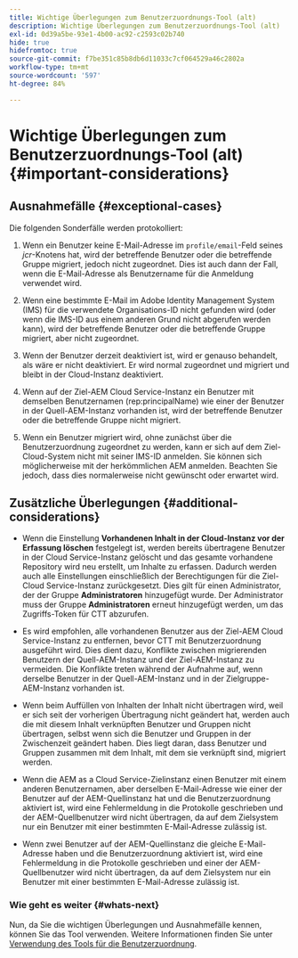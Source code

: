 ```yaml
---
title: Wichtige Überlegungen zum Benutzerzuordnungs-Tool (alt)
description: Wichtige Überlegungen zum Benutzerzuordnungs-Tool (alt)
exl-id: 0d39a5be-93e1-4b00-ac92-c2593c02b740
hide: true
hidefromtoc: true
source-git-commit: f7be351c85b8db6d11033c7cf064529a46c2802a
workflow-type: tm+mt
source-wordcount: '597'
ht-degree: 84%

---
```


# Wichtige Überlegungen zum Benutzerzuordnungs-Tool (alt) {#important-considerations}


## Ausnahmefälle {#exceptional-cases}

Die folgenden Sonderfälle werden protokolliert:

1. Wenn ein Benutzer keine E-Mail-Adresse im `profile/email`-Feld seines *jcr*-Knotens hat, wird der betreffende Benutzer oder die betreffende Gruppe migriert, jedoch nicht zugeordnet.  Dies ist auch dann der Fall, wenn die E-Mail-Adresse als Benutzername für die Anmeldung verwendet wird.

1. Wenn eine bestimmte E-Mail im Adobe Identity Management System (IMS) für die verwendete Organisations-ID nicht gefunden wird (oder wenn die IMS-ID aus einem anderen Grund nicht abgerufen werden kann), wird der betreffende Benutzer oder die betreffende Gruppe migriert, aber nicht zugeordnet.

1. Wenn der Benutzer derzeit deaktiviert ist, wird er genauso behandelt, als wäre er nicht deaktiviert. Er wird normal zugeordnet und migriert und bleibt in der Cloud-Instanz deaktiviert.

1. Wenn auf der Ziel-AEM Cloud Service-Instanz ein Benutzer mit demselben Benutzernamen (rep:principalName) wie einer der Benutzer in der Quell-AEM-Instanz vorhanden ist, wird der betreffende Benutzer oder die betreffende Gruppe nicht migriert.

1. Wenn ein Benutzer migriert wird, ohne zunächst über die Benutzerzuordnung zugeordnet zu werden, kann er sich auf dem Ziel-Cloud-System nicht mit seiner IMS-ID anmelden.  Sie können sich möglicherweise mit der herkömmlichen AEM anmelden. Beachten Sie jedoch, dass dies normalerweise nicht gewünscht oder erwartet wird.

## Zusätzliche Überlegungen {#additional-considerations}

* Wenn die Einstellung **Vorhandenen Inhalt in der Cloud-Instanz vor der Erfassung löschen** festgelegt ist, werden bereits übertragene Benutzer in der Cloud Service-Instanz gelöscht und das gesamte vorhandene Repository wird neu erstellt, um Inhalte zu erfassen. Dadurch werden auch alle Einstellungen einschließlich der Berechtigungen für die Ziel-Cloud Service-Instanz zurückgesetzt. Dies gilt für einen Administrator, der der Gruppe **Administratoren** hinzugefügt wurde. Der Administrator muss der Gruppe **Administratoren** erneut hinzugefügt werden, um das Zugriffs-Token für CTT abzurufen.

* Es wird empfohlen, alle vorhandenen Benutzer aus der Ziel-AEM Cloud Service-Instanz zu entfernen, bevor CTT mit Benutzerzuordnung ausgeführt wird. Dies dient dazu, Konflikte zwischen migrierenden Benutzern der Quell-AEM-Instanz und der Ziel-AEM-Instanz zu vermeiden. Die Konflikte treten während der Aufnahme auf, wenn derselbe Benutzer in der Quell-AEM-Instanz und in der Zielgruppe-AEM-Instanz vorhanden ist.

* Wenn beim Auffüllen von Inhalten der Inhalt nicht übertragen wird, weil er sich seit der vorherigen Übertragung nicht geändert hat, werden auch die mit diesem Inhalt verknüpften Benutzer und Gruppen nicht übertragen, selbst wenn sich die Benutzer und Gruppen in der Zwischenzeit geändert haben. Dies liegt daran, dass Benutzer und Gruppen zusammen mit dem Inhalt, mit dem sie verknüpft sind, migriert werden.

* Wenn die AEM as a Cloud Service-Zielinstanz einen Benutzer mit einem anderen Benutzernamen, aber derselben E-Mail-Adresse wie einer der Benutzer auf der AEM-Quellinstanz hat und die Benutzerzuordnung aktiviert ist, wird eine Fehlermeldung in die Protokolle geschrieben und der AEM-Quellbenutzer wird nicht übertragen, da auf dem Zielsystem nur ein Benutzer mit einer bestimmten E-Mail-Adresse zulässig ist.

* Wenn zwei Benutzer auf der AEM-Quellinstanz die gleiche E-Mail-Adresse haben und die Benutzerzuordnung aktiviert ist, wird eine Fehlermeldung in die Protokolle geschrieben und einer der AEM-Quellbenutzer wird nicht übertragen, da auf dem Zielsystem nur ein Benutzer mit einer bestimmten E-Mail-Adresse zulässig ist.

### Wie geht es weiter {#whats-next}

Nun, da Sie die wichtigen Überlegungen und Ausnahmefälle kennen, können Sie das Tool verwenden. Weitere Informationen finden Sie unter [Verwendung des Tools für die Benutzerzuordnung](/help/journey-migration/content-transfer-tool/user-mapping-tool-legacy/using-user-mapping-tool-legacy.md).
